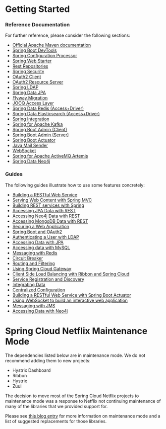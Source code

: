 # Getting Started

### Reference Documentation
For further reference, please consider the following sections:

* [Official Apache Maven documentation](https://maven.apache.org/guides/index.html)
* [Spring Boot DevTools](https://docs.spring.io/spring-boot/docs/{bootVersion}/reference/htmlsingle/#using-boot-devtools)
* [Spring Configuration Processor](https://docs.spring.io/spring-boot/docs/{bootVersion}/reference/htmlsingle/#configuration-metadata-annotation-processor)
* [Spring Web Starter](https://docs.spring.io/spring-boot/docs/{bootVersion}/reference/htmlsingle/#boot-features-developing-web-applications)
* [Rest Repositories](https://docs.spring.io/spring-boot/docs/{bootVersion}/reference/htmlsingle/#howto-use-exposing-spring-data-repositories-rest-endpoint)
* [Spring Security](https://docs.spring.io/spring-boot/docs/{bootVersion}/reference/htmlsingle/#boot-features-security)
* [OAuth2 Client](https://docs.spring.io/spring-boot/docs/{bootVersion}/reference/htmlsingle/#boot-features-security-oauth2-client)
* [OAuth2 Resource Server](https://docs.spring.io/spring-boot/docs/{bootVersion}/reference/htmlsingle/#boot-features-security-oauth2-server)
* [Spring LDAP](https://docs.spring.io/spring-boot/docs/{bootVersion}/reference/htmlsingle/#boot-features-ldap)
* [Spring Data JPA](https://docs.spring.io/spring-boot/docs/{bootVersion}/reference/htmlsingle/#boot-features-jpa-and-spring-data)
* [Flyway Migration](https://docs.spring.io/spring-boot/docs/{bootVersion}/reference/htmlsingle/#howto-execute-flyway-database-migrations-on-startup)
* [JOOQ Access Layer](https://docs.spring.io/spring-boot/docs/{bootVersion}/reference/htmlsingle/#boot-features-jooq)
* [Spring Data Redis (Access+Driver)](https://docs.spring.io/spring-boot/docs/{bootVersion}/reference/htmlsingle/#boot-features-redis)
* [Spring Data Elasticsearch (Access+Driver)](https://docs.spring.io/spring-boot/docs/{bootVersion}/reference/htmlsingle/#boot-features-elasticsearch)
* [Spring Integration](https://docs.spring.io/spring-boot/docs/{bootVersion}/reference/htmlsingle/#boot-features-integration)
* [Spring for Apache Kafka](https://docs.spring.io/spring-boot/docs/{bootVersion}/reference/htmlsingle/#boot-features-kafka)
* [Spring Boot Admin (Client)](https://codecentric.github.io/spring-boot-admin/current/#getting-started)
* [Spring Boot Admin (Server)](https://codecentric.github.io/spring-boot-admin/current/#getting-started)
* [Spring Boot Actuator](https://docs.spring.io/spring-boot/docs/{bootVersion}/reference/htmlsingle/#production-ready)
* [Java Mail Sender](https://docs.spring.io/spring-boot/docs/{bootVersion}/reference/htmlsingle/#boot-features-email)
* [WebSocket](https://docs.spring.io/spring-boot/docs/{bootVersion}/reference/htmlsingle/#boot-features-websockets)
* [Spring for Apache ActiveMQ Artemis](https://docs.spring.io/spring-boot/docs/{bootVersion}/reference/htmlsingle/#boot-features-artemis)
* [Spring Data Neo4j](https://docs.spring.io/spring-boot/docs/{bootVersion}/reference/htmlsingle/#boot-features-neo4j)

### Guides
The following guides illustrate how to use some features concretely:

* [Building a RESTful Web Service](https://spring.io/guides/gs/rest-service/)
* [Serving Web Content with Spring MVC](https://spring.io/guides/gs/serving-web-content/)
* [Building REST services with Spring](https://spring.io/guides/tutorials/bookmarks/)
* [Accessing JPA Data with REST](https://spring.io/guides/gs/accessing-data-rest/)
* [Accessing Neo4j Data with REST](https://spring.io/guides/gs/accessing-neo4j-data-rest/)
* [Accessing MongoDB Data with REST](https://spring.io/guides/gs/accessing-mongodb-data-rest/)
* [Securing a Web Application](https://spring.io/guides/gs/securing-web/)
* [Spring Boot and OAuth2](https://spring.io/guides/tutorials/spring-boot-oauth2/)
* [Authenticating a User with LDAP](https://spring.io/guides/gs/authenticating-ldap/)
* [Accessing Data with JPA](https://spring.io/guides/gs/accessing-data-jpa/)
* [Accessing data with MySQL](https://spring.io/guides/gs/accessing-data-mysql/)
* [Messaging with Redis](https://spring.io/guides/gs/messaging-redis/)
* [Circuit Breaker](https://spring.io/guides/gs/circuit-breaker/)
* [Routing and Filtering](https://spring.io/guides/gs/routing-and-filtering/)
* [Using Spring Cloud Gateway](https://github.com/spring-cloud-samples/spring-cloud-gateway-sample)
* [Client Side Load Balancing with Ribbon and Spring Cloud](https://spring.io/guides/gs/client-side-load-balancing/)
* [Service Registration and Discovery](https://spring.io/guides/gs/service-registration-and-discovery/)
* [Integrating Data](https://spring.io/guides/gs/integration/)
* [Centralized Configuration](https://spring.io/guides/gs/centralized-configuration/)
* [Building a RESTful Web Service with Spring Boot Actuator](https://spring.io/guides/gs/actuator-service/)
* [Using WebSocket to build an interactive web application](https://spring.io/guides/gs/messaging-stomp-websocket/)
* [Messaging with JMS](https://spring.io/guides/gs/messaging-jms/)
* [Accessing Data with Neo4j](https://spring.io/guides/gs/accessing-data-neo4j/)

# Spring Cloud Netflix Maintenance Mode

The dependencies listed below are in maintenance mode. We do not recommend adding them to
new projects:

*  Hystrix Dashboard
*  Ribbon
*  Hystrix
*  Zuul

The decision to move most of the Spring Cloud Netflix projects to maintenance mode was
a response to Netflix not continuing maintenance of many of the libraries that we provided
support for.

Please see [this blog entry](https://spring.io/blog/2018/12/12/spring-cloud-greenwich-rc1-available-now#spring-cloud-netflix-projects-entering-maintenance-mode)
for more information on maintenance mode and a list of suggested replacements for those
libraries.
